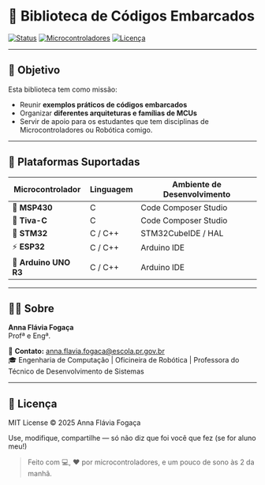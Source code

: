 # 🔴 Biblioteca de Códigos Embarcados

[![Status](https://img.shields.io/badge/status-em%20desenvolvimento-red)]()
[![Microcontroladores](https://img.shields.io/badge/Microcontroladores-MSP430%20%7C%20Tiva--C%20%7C%20STM32%20%7C%20ESP32%20%7C%20Arduino-crimson)]()
[![Licença](https://img.shields.io/badge/Licença-MIT-lightgrey)]()

---

## 🚀 Objetivo

Esta biblioteca tem como missão:

- Reunir **exemplos práticos de códigos embarcados**
- Organizar **diferentes arquiteturas e famílias de MCUs**
- Servir de apoio para os estudantes que tem disciplinas de Microcontroladores ou Robótica comigo. 

---

## 🧠 Plataformas Suportadas

| Microcontrolador | Linguagem | Ambiente de Desenvolvimento |
|------------------|-----------|------------------------------|
| 🔹 **MSP430**     | C         | Code Composer Studio         |
| 🔸 **Tiva-C**     | C         | Code Composer Studio         |
| 🔺 **STM32**      | C / C++   | STM32CubeIDE / HAL           |
| ⚡ **ESP32**      | C / C++   | Arduino IDE            |
| 🔧 **Arduino UNO R3**    | C / C++   | Arduino IDE      |

---

## 👩‍💻 Sobre

**Anna Flávia Fogaça**  
Profª e Engª.

📧 **Contato:** [anna.flavia.fogaca@escola.pr.gov.br](mailto:anna.flavia.fogaca@escola.pr.gov.br)  
🎓 Engenharia de Computação | Oficineira de Robótica | Professora do Técnico de Desenvolvimento de Sistemas

---

## 📜 Licença

MIT License © 2025 Anna Flávia Fogaça

Use, modifique, compartilhe — só não diz que foi você que fez (se for aluno meu!)

> Feito com 💻, ❤️ por microcontroladores, e um pouco de sono às 2 da manhã.
